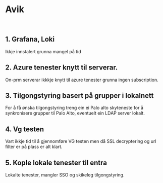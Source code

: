 # Avik
&nbsp;
## 1. Grafana, Loki

Ikkje innstalert grunna mangel på tid

## 2. Azure tenester knytt til serverar.

On-prm serverar ikkkje knytt til azure tenester grunna ingen subscription.

## 3. Tilgongstyring basert på grupper i lokalnett

For å få ønska tilgongstyring treng ein ei Palo alto skyteneste for å synkronisere grupper til Palo Alto, eventuelt ein LDAP server lokalt.

## 4. Vg testen

Vart ikkje tid til å gjennomføre VG testen men då SSL decryptering og url filter er på plass er alt klart.

## 5. Kople lokale tenester til entra

Lokalte tenester, mangler SSO og skikeleg tilgongstyring.
